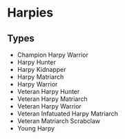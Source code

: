 # Harpies
## Types

* Champion Harpy Warrior
* Harpy Hunter
* Harpy Kidnapper
* Harpy Matriarch
* Harpy Warrior
* Veteran Harpy Hunter
* Veteran Harpy Matriarch
* Veteran Harpy Warrior
* Veteran Infatuated Harpy Matriarch
* Veteran Matriarch Scrabclaw
* Young Harpy
